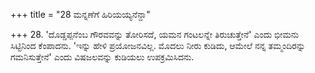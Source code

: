 +++
title = "28 ಮನ್ನಣೆಗೆ ಹಿರಿಯಯ್ಯನೆನ್ದಾ"

+++
28. 'ದೊಡ್ಡಪ್ಪನೆಂಬ ಗೌರವವನ್ನು ತೋರಿಸದೆ, ಯಮನ ಗಂಟಲನ್ನೇ ತಿರುಚುತ್ತೇನೆ' ಎಂದು ಭೀಮನು ಸಿಟ್ಟಿನಿಂದ ಕೆಂಪಾದನು. 'ಇನ್ನು ಹೇಳಿ ಪ್ರಯೋಜನವಿಲ್ಲ. ಮೊದಲು ನೀರು ಕುಡಿದು, ಆಮೇಲೆ ನನ್ನ ತಮ್ಮಂದಿರನ್ನು ಗಮನಿಸುತ್ತೇನೆ' ಎಂದು ವಿಷಜಲವನ್ನು ಕುಡಿಯಲು ಉಪಕ್ರಮಿಸಿದನು.